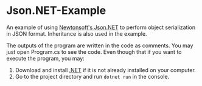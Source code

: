 # Json.NET-Example
An example of using [Newtonsoft's Json.NET](https://www.newtonsoft.com/json) to perform object serialization in JSON format. Inheritance is also used in the example.

The outputs of the program are written in the code as comments. You may just open Program.cs to see the code.
Even though that if you want to execute the program, you may:
1. Download and install [.NET](https://dotnet.microsoft.com/download) if it is not already installed on your computer.
2. Go to the project directory and run `dotnet run` in the console.
